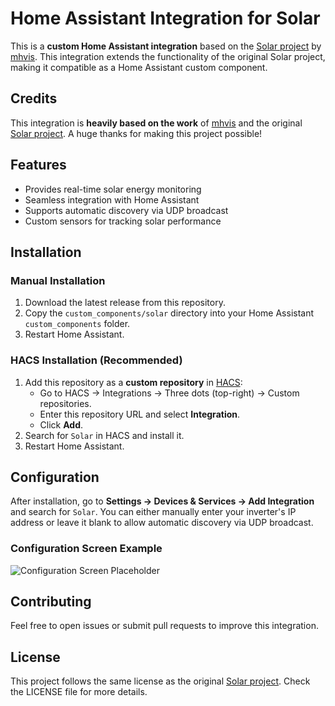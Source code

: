 # Home Assistant Integration for Solar

This is a **custom Home Assistant integration** based on the [Solar project](https://github.com/mhvis/solar/) by [mhvis](https://github.com/mhvis). This integration extends the functionality of the original Solar project, making it compatible as a Home Assistant custom component.

## Credits
This integration is **heavily based on the work** of [mhvis](https://github.com/mhvis) and the original [Solar project](https://github.com/mhvis/solar/). A huge thanks for making this project possible!

## Features
- Provides real-time solar energy monitoring
- Seamless integration with Home Assistant
- Supports automatic discovery via UDP broadcast
- Custom sensors for tracking solar performance

## Installation
### Manual Installation
1. Download the latest release from this repository.
2. Copy the `custom_components/solar` directory into your Home Assistant `custom_components` folder.
3. Restart Home Assistant.

### HACS Installation (Recommended)
1. Add this repository as a **custom repository** in [HACS](https://hacs.xyz/):
   - Go to HACS → Integrations → Three dots (top-right) → Custom repositories.
   - Enter this repository URL and select **Integration**.
   - Click **Add**.
2. Search for `Solar` in HACS and install it.
3. Restart Home Assistant.

## Configuration
After installation, go to **Settings → Devices & Services → Add Integration** and search for `Solar`. You can either manually enter your inverter's IP address or leave it blank to allow automatic discovery via UDP broadcast.

### Configuration Screen Example
![Configuration Screen Placeholder](placeholder.png)

## Contributing
Feel free to open issues or submit pull requests to improve this integration.

## License
This project follows the same license as the original [Solar project](https://github.com/mhvis/solar/). Check the LICENSE file for more details.